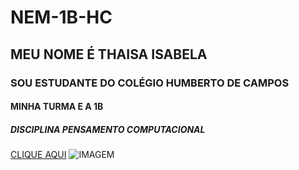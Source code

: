 # NEM-1B-HC
## MEU  NOME É THAISA ISABELA
### SOU ESTUDANTE DO COLÉGIO HUMBERTO DE CAMPOS
#### MINHA TURMA E A 1B
##### DISCIPLINA PENSAMENTO COMPUTACIONAL
[CLIQUE AQUI](https://youtu.be/0mMu1D6VEAQ?list=RDEM08ysevjJ-z6atir6nix1sQ)
![IMAGEM](https://www.google.com/url?sa=i&url=https%3A%2F%2Fwww.culturagenial.com%2Fmelhores-filmes-de-acao%2F&psig=AOvVaw3RCk5W1rvaF27o9dxcvm_2&ust=1663864237869000&source=images&cd=vfe&ved=0CAwQjRxqFwoTCJCpmc2oo_oCFQAAAAAdAAAAABAE)
